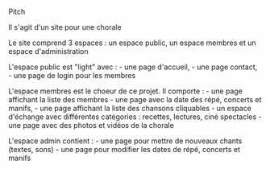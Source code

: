 Pitch

Il s'agit d'un site pour une chorale

Le site comprend 3 espaces : un espace public, un espace membres et un espace d'administration

L'espace public est "light" avec :
    - une page d'accueil, 
    - une page contact,
    - une page de login pour les membres

L'espace membres est le choeur de ce projet. Il comporte :
    - une page affichant la liste des membres
    - une page avec la date des répé, concerts et manifs,
    - une page affichant la liste des chansons cliquables 
    - un espace d'échange avec différentes catégories : recettes, lectures, ciné spectacles
    - une page avec des photos et vidéos de la chorale

L'espace admin contient :
    - une page pour mettre de nouveaux chants (textes, sons)
    - une page pour modifier les dates de répé, concerts et manifs


